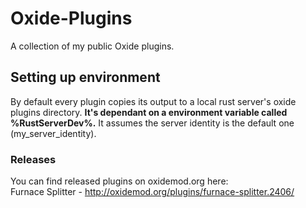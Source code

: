 # Oxide-Plugins
A collection of my public Oxide plugins.

## Setting up environment
By default every plugin copies its output to a local rust server's oxide plugins directory. **It's dependant on a environment variable called %RustServerDev%.** It assumes the server identity is the default one (my_server_identity).

### Releases
You can find released plugins on oxidemod.org here:\
Furnace Splitter - http://oxidemod.org/plugins/furnace-splitter.2406/
